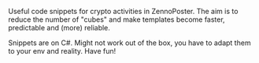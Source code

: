 Useful code snippets for crypto activities in ZennoPoster. The aim is to reduce the number of "cubes" and make templates become faster, predictable and (more) reliable.

Snippets are on C#. Might not work out of the box, you have to adapt them to your env and reality. Have fun!
